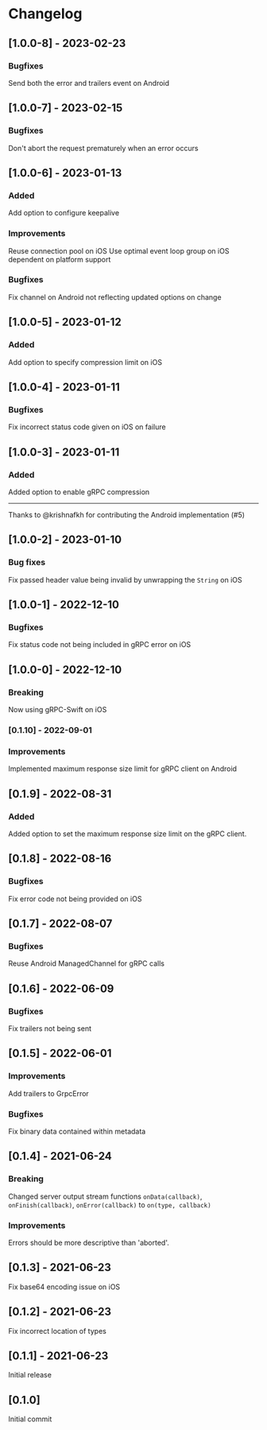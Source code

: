 # Changelog

## [1.0.0-8] - 2023-02-23

### Bugfixes

Send both the error and trailers event on Android

## [1.0.0-7] - 2023-02-15

### Bugfixes

Don't abort the request prematurely when an error occurs

## [1.0.0-6] - 2023-01-13

### Added

Add option to configure keepalive

### Improvements

Reuse connection pool on iOS
Use optimal event loop group on iOS dependent on platform support

### Bugfixes

Fix channel on Android not reflecting updated options on change

## [1.0.0-5] - 2023-01-12

### Added

Add option to specify compression limit on iOS

## [1.0.0-4] - 2023-01-11

### Bugfixes

Fix incorrect status code given on iOS on failure

## [1.0.0-3] - 2023-01-11

### Added

Added option to enable gRPC compression

---

Thanks to @krishnafkh for contributing the Android implementation (#5)

## [1.0.0-2] - 2023-01-10

### Bug fixes

Fix passed header value being invalid by unwrapping the `String` on iOS

## [1.0.0-1] - 2022-12-10

### Bugfixes

Fix status code not being included in gRPC error on iOS

## [1.0.0-0] - 2022-12-10

### Breaking

Now using gRPC-Swift on iOS

### [0.1.10] - 2022-09-01

### Improvements

Implemented maximum response size limit for gRPC client on Android

## [0.1.9] - 2022-08-31

### Added

Added option to set the maximum response size limit on the gRPC client.

## [0.1.8] - 2022-08-16

### Bugfixes

Fix error code not being provided on iOS

## [0.1.7] - 2022-08-07

### Bugfixes

Reuse Android ManagedChannel for gRPC calls

## [0.1.6] - 2022-06-09

### Bugfixes

Fix trailers not being sent

## [0.1.5] - 2022-06-01

### Improvements

Add trailers to GrpcError

### Bugfixes

Fix binary data contained within metadata

## [0.1.4] - 2021-06-24

### Breaking

Changed server output stream functions `onData(callback)`, `onFinish(callback)`, `onError(callback)` to `on(type, callback)`

### Improvements

Errors should be more descriptive than 'aborted'.

## [0.1.3] - 2021-06-23

Fix base64 encoding issue on iOS

## [0.1.2] - 2021-06-23

Fix incorrect location of types

## [0.1.1] - 2021-06-23

Initial release

## [0.1.0]

Initial commit
